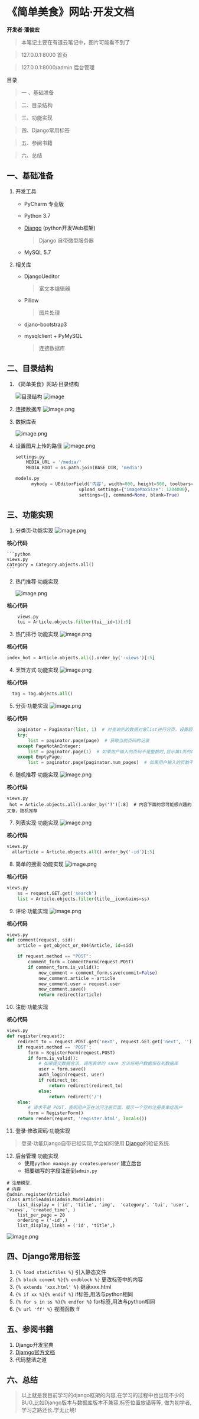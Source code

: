 # 《简单美食》网站·开发文档
**开发者·潘俊宏**

>本笔记主要在有道云笔记中，图片可能看不到了

> 127.0.0.1:8000 首页

> 127.0.0.1:8000/admin   后台管理

目录
> 一 、基础准备

> 二、目录结构

> 三、功能实现

> 四、Django常用标签

> 五、参阅书籍

> 六、总结

## 一、基础准备
1. 开发工具
    + PyCharm 专业版
    + Python 3.7
    + [Django](https://docs.djangoproject.com/zh-hans/2.2/)            (python开发Web框架)
        > Django 自带微型服务器

    + MySQL 5.7
2. 相关库
    + DjangoUeditor
        >富文本编辑器

    + Pillow
        > 图片处理
        
    + djano-bootstrap3
    + mysqlclient + PyMySQL
        >连接数据库
## 二、目录结构
1. 《简单美食》网站·目录结构

    ![目录结构](https://note.youdao.com/yws/res/636/WEBRESOURCE8bcef560b4e27fb8660a9c232ac5754a)
    ![image](https://note.youdao.com/yws/res/641/WEBRESOURCE1bece069a37c5e9969f48a69ed3bab43)

2. 连接数据库
    ![image.png](http://note.youdao.com/yws/res/652/WEBRESOURCEd29c45db5df87acb5831bf6f84c5c77c)

3. 数据库表

    ![image.png](http://note.youdao.com/yws/res/657/WEBRESOURCEf2433bc1abed5d1659e4c7fc2a448d5e)
 
4. 设置图片上传的路径
![image.png](http://note.youdao.com/yws/res/670/WEBRESOURCE3388bf9cef1f389c0e96a9881ce5b500)
    

    ```python
    settings.py
        MEDIA_URL = '/media/'
        MEDIA_ROOT = os.path.join(BASE_DIR, 'media')
    ```
    
    ```python
    models.py
          mybody = UEditorField('内容', width=800, height=500, toolbars="full", imagePath="upimg/", filePath="upfile/",
                            upload_settings={"imageMaxSize": 1204000},
                            settings={}, command=None, blank=True)
    ```
## 三、功能实现

1. 分类页·功能实现
![image.png](http://note.youdao.com/yws/res/709/WEBRESOURCE51147555b7d0610494e66881316f8d1e)

**核心代码**

    ```python
    views.py
    category = Category.objects.all()
    ```
2. 热门推荐·功能实现

    ![image.png](http://note.youdao.com/yws/res/723/WEBRESOURCE43ccbb4ab46a46e1e53fd1dad526f7fa)
    
**核心代码**
```python
    views.py
    tui = Article.objects.filter(tui__id=1)[:5]
   ```
3. 热门排行·功能实现
![image.png](http://note.youdao.com/yws/res/737/WEBRESOURCE8bedd2bf4d7b4c08afd9da14e25eeec6)

**核心代码**
```python
index_hot = Article.objects.all().order_by('-views')[:5]
```
4. 烹饪方式·功能实现
![image.png](http://note.youdao.com/yws/res/745/WEBRESOURCE60d828e2376ab4ce1f556327e6cc89e1)

**核心代码**
```python
  tag = Tag.objects.all()
```
5. 分页·功能实现
![image.png](http://note.youdao.com/yws/res/752/WEBRESOURCE5b4feb8895a9b75b27ec44e4cd13e355)

**核心代码**
```python
    paginator = Paginator(list, 1)  # 对查询到的数据对象list进行分页，设置超过5条数据就分页
    try:
        list = paginator.page(page)  # 获取当前页码的记录
    except PageNotAnInteger:
        list = paginator.page(1)  # 如果用户输入的页码不是整数时,显示第1页的内容
    except EmptyPage:
        list = paginator.page(paginator.num_pages)  # 如果用户输入的页数不在系统的页码列表中时,显示最后一页的内容
```
6. 随机推荐·功能实现
![image.png](http://note.youdao.com/yws/res/758/WEBRESOURCE31511914cb78b20681b9a6f8d4cdfea1)

**核心代码**
```
views.py
 hot = Article.objects.all().order_by('?')[:8]  # 内容下面的您可能感兴趣的文章，随机推荐
```
7. 列表实现·功能实现
![image.png](http://note.youdao.com/yws/res/771/WEBRESOURCE1ef1c9c669310dbf289f0dc4a17b5115)

**核心代码**

```python
views.py
  allarticle = Article.objects.all().order_by('-id')[:5]
```
8. 简单的搜索·功能实现
![image.png](http://note.youdao.com/yws/res/780/WEBRESOURCE5d0b3821254b4f3e219935ac253b667a)

**核心代码**

```python
views.py
    ss = request.GET.get('search')
    list = Article.objects.filter(title__icontains=ss)

```
9. 评论·功能实现
![image.png](http://note.youdao.com/yws/res/787/WEBRESOURCE3d6b2bfcf2c7902463f56182b6a6537c)

**核心代码**

```python
views.py
def comment(request, sid):
    article = get_object_or_404(Article, id=sid)

    if request.method == "POST":
        comment_form = CommentForm(request.POST)
        if comment_form.is_valid():
            new_comment = comment_form.save(commit=False)
            new_comment.article = article
            new_comment.user = request.user
            new_comment.save()
            return redirect(article)
```
10. 注册·功能实现

**核心代码**

```python
views.py
def register(request):
    redirect_to = request.POST.get('next', request.GET.get('next', ''))
    if request.method == 'POST':
        form = RegisterForm(request.POST)
        if form.is_valid():
            # 如果提交数据合法，调用表单的 save 方法将用户数据保存到数据库
            user = form.save()
            auth_login(request, user)
            if redirect_to:
                return redirect(redirect_to)
            else:
                return redirect('/')
    else:
        # 请求不是 POST，表明用户正在访问注册页面，展示一个空的注册表单给用户
        form = RegisterForm()
    return render(request, 'register.html', locals())

```
11. 登录·修改密码·功能实现

> 登录·功能Django自带已经实现,学会如何使用
    [Django](https://docs.djangoproject.com/zh-hans/2.2/topics/auth/default/)的验证系统.

12. 后台管理·功能实现
    + 使用`python manage.py createsuperuser` 建立后台
    + 把要编写的字段注册到`admin.py`

```
# 注册模型.
# 内容
@admin.register(Article)
class ArticleAdmin(admin.ModelAdmin):
    list_display = ('id', 'title', 'img',  'category', 'tui', 'user', 'views', 'created_time', )
    list_per_page = 20
    ordering = ('-id',)
    list_display_links = ('id', 'title',)
```
![image.png](http://note.youdao.com/yws/res/829/WEBRESOURCE5634465d2097ee106fbf1c7fa84ab771)

## 四、Django常用标签
1. `{% load staticfiles %}` 引入静态文件
2. `{% block conent %}{% endblock %}` 更改标签中的内容
3. `{% extends 'xxx.html' %}` 继承xxx.html
4. `{% if xx %}{% endif %}` if标签,用法与python相同
5. `{% for s in ss %}{% endfor %}` for标签,用法与python相同
6. `{% url 'ff' %}` 视图函数 ff

## 五、参阅书籍
1. Django开发宝典
2. [Djamgo官方文档](https://docs.djangoproject.com/zh-hans/2.2/)
3. 代码整洁之道


## 六、总结
> 以上就是我目前学习的django框架的内容,在学习的过程中也出现不少的BUG,比如Django版本与数据库版本不兼容,标签位置放错等等,
做为初学者,学习之路还长.学无止境!
